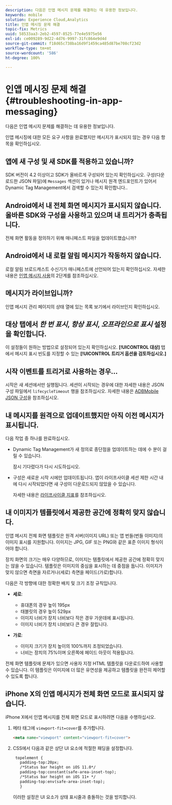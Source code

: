 ```yaml
---
description: 다음은 인앱 메시지 문제를 해결하는 데 유용한 정보입니다.
keywords: mobile
solution: Experience Cloud,Analytics
title: 인앱 메시징 문제 해결
topic-fix: Metrics
uuid: 58533aa3-2eb2-4597-8525-77e4e5975e56
exl-id: ce009289-9d22-4d76-9997-31fc864e9d4d
source-git-commit: f18d65c738ba16d9f1459ca485d87be708cf23d2
workflow-type: tm+mt
source-wordcount: '586'
ht-degree: 100%

---
```


# 인앱 메시징 문제 해결{#troubleshooting-in-app-messaging}

다음은 인앱 메시지 문제를 해결하는 데 유용한 정보입니다.

인앱 메시징에 대한 모든 요구 사항을 완료했지만 메시지가 표시되지 않는 경우 다음 항목을 확인하십시오.

## 앱에 새 구성 및 새 SDK를 적용하고 있습니까?

SDK 버전이 4.2 이상이고 SDK가 올바르게 구성되어 있는지 확인하십시오. 구성(다운로드한 JSON 파일)에 `Messages` 섹션이 있거나 메시지 원격 엔드포인트가 있어서 Dynamic Tag Management에서 검색할 수 있는지 확인합니다..

## Android에서 내 전체 화면 메시지가 표시되지 않습니다. 올바른 SDK와 구성을 사용하고 있으며 내 트리거가 충족됩니다.

전체 화면 활동을 정의하기 위해 매니페스트 파일을 업데이트했습니까? 

## Android에서 내 로컬 알림 메시지가 작동하지 않습니다.

로컬 알림 브로드캐스트 수신기가 매니페스트에 선언되어 있는지 확인하십시오. 자세한 내용은 [인앱 메시지 사용](/help/android/messaging-main/messaging/messaging.md)의 2단계를 참조하십시오.

## 메시지가 라이브입니까?

인앱 메시지 관리 페이지의 상태 열에 있는 목록 보기에서 라이브인지 확인하십시오.

## 대상 탭에서 *한 번 표시*, *항상 표시*, *오프라인으로 표시* 설정을 확인합니다.

이 설정들이 원하는 방법으로 설정되어 있는지 확인하십시오. **[!UICONTROL 대상]** 탭에서 메시지 표시 빈도를 지정할 수 있는 **[!UICONTROL 트리거 옵션을 검토하십시오.]**

## 시작 이벤트를 트리거로 사용하는 경우...

시작은 새 세션에서만 실행됩니다. 세션이 시작되는 경우에 대한 자세한 내용은 JSON 구성 파일에서 `lifecycleTimeout` 행을 참조하십시오. 자세한 내용은 [ADBMobile JSON 구성](/help/ios/configuration/json-config/json-config.md)을 참조하십시오.

## 내 메시지를 원격으로 업데이트했지만 아직 이전 메시지가 표시됩니다.

다음 작업 중 하나를 완료하십시오.

* Dynamic Tag Management가 새 정의로 종단점을 업데이트하는 데에 수 분이 걸릴 수 있습니다.

   잠시 기다렸다가 다시 시도하십시오.

* 구성은 새로운 시작 시에만 업데이트됩니다.
앱이 라이프사이클 세션 제한 시간 내에 다시 시작되었다면 새 구성이 다운로드되지 않았을 수 있습니다.

   자세한 내용은 [라이프사이클 지표](/help/ios/metrics.md)를 참조하십시오.

## 내 이미지가 템플릿에서 제공한 공간에 정확히 맞지 않습니다.

인앱 메시지 전체 화면 템플릿은 원격 서버(이미지 URL) 또는 앱 번들(번들 이미지)의 이미지 표시를 지원합니다. 이미지는 JPG, GIF 또는 PNG와 같은 표준 이미지 형식이어야 합니다.

장치 화면의 크기는 매우 다양하므로, 이미지는 템플릿에서 제공한 공간에 정확히 맞지는 않을 수 있습니다. 템플릿은 이미지의 중심을 표시하는 데 중점을 둡니다. 이미지가 맞지 않으면 측면을 자르거나(세로) 측면을 페이드(가로)합니다.

다음은 각 방향에 대한 정확한 배치 및 크기 조정 규칙입니다.

* **세로**:
   * 휴대폰의 경우 높이 195px
   * 태블릿의 경우 높이 529px
   * 이미지 너비가 장치 너비보다 작은 경우 가운데에 표시됩니다. 
   * 이미지 너비가 장치 너비보다 큰 경우 잘립니다.

* **가로**:
   * 이미지 크기가 장치 높이의 100%까지 조정되었습니다.
   * 너비는 장치의 75%이며 오른쪽에 페이드 아웃이 적용됩니다. 

전체 화면 템플릿에 문제가 있으면 사용자 지정 HTML 템플릿을 다운로드하여 사용할 수 있습니다. 이 템플릿은 이미지에 더 많은 유연성을 제공하고 템플릿을 완전히 제어할 수 있도록 합니다.

## iPhone X의 인앱 메시지가 전체 화면 모드로 표시되지 않습니다.

iPhone X에서 인앱 메시지를 전체 화면 모드로 표시하려면 다음을 수행하십시오.

1. 메타 태그에 `viewport-fit=cover`를 추가합니다.

   ```html
   <meta name="viewport" content="viewport-fit=cover">
   ```

1. CSS에서 다음과 같은 상단 UI 요소에 적절한 패딩을 설정합니다.

   ```html
    topelement {
      padding-top:20px;
      /*Status bar height on iOS 11.0*/
      padding-top:constant(safe-area-inset-top);
      /*Status bar height on iOS 11+ */
      padding-top:env(safe-area-inset-top);
      } 
   ```

   이러한 설정은 UI 요소가 상태 표시줄과 충돌하는 것을 방지합니다.
